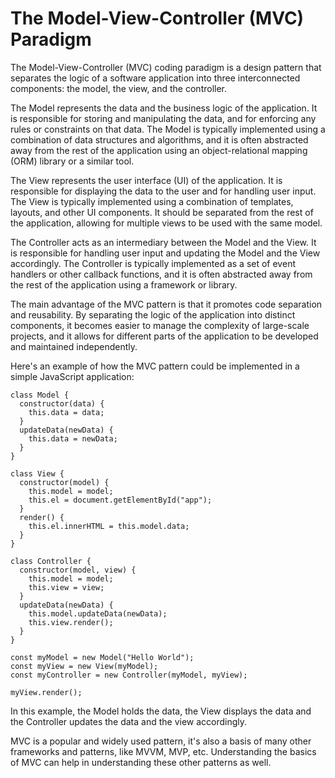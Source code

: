 # The Model-View-Controller (MVC) Paradigm

The Model-View-Controller (MVC) coding paradigm is a design pattern that separates the logic of a software application into three interconnected components: the model, the view, and the controller.

The Model represents the data and the business logic of the application. It is responsible for storing and manipulating the data, and for enforcing any rules or constraints on that data. The Model is typically implemented using a combination of data structures and algorithms, and it is often abstracted away from the rest of the application using an object-relational mapping (ORM) library or a similar tool.

The View represents the user interface (UI) of the application. It is responsible for displaying the data to the user and for handling user input. The View is typically implemented using a combination of templates, layouts, and other UI components. It should be separated from the rest of the application, allowing for multiple views to be used with the same model.

The Controller acts as an intermediary between the Model and the View. It is responsible for handling user input and updating the Model and the View accordingly. The Controller is typically implemented as a set of event handlers or other callback functions, and it is often abstracted away from the rest of the application using a framework or library.

The main advantage of the MVC pattern is that it promotes code separation and reusability. By separating the logic of the application into distinct components, it becomes easier to manage the complexity of large-scale projects, and it allows for different parts of the application to be developed and maintained independently.

Here's an example of how the MVC pattern could be implemented in a simple JavaScript application:

```
class Model {
  constructor(data) {
    this.data = data;
  }
  updateData(newData) {
    this.data = newData;
  }
}
```
```
class View {
  constructor(model) {
    this.model = model;
    this.el = document.getElementById("app");
  }
  render() {
    this.el.innerHTML = this.model.data;
  }
}
```
```
class Controller {
  constructor(model, view) {
    this.model = model;
    this.view = view;
  }
  updateData(newData) {
    this.model.updateData(newData);
    this.view.render();
  }
}
```

```
const myModel = new Model("Hello World");
const myView = new View(myModel);
const myController = new Controller(myModel, myView);

myView.render();
```

In this example, the Model holds the data, the View displays the data and the Controller updates the data and the view accordingly.

MVC is a popular and widely used pattern, it's also a basis of many other frameworks and patterns, like MVVM, MVP, etc. Understanding the basics of MVC can help in understanding these other patterns as well.
